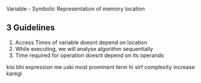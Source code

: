 Variable - Symbolic Representation of memory location

3 Guidelines
-----------
1. Access Times of variable doesnt depend on location
2. While executing, we will analyse algorithm sequentially
3. Time required for operation doesnt depend on its operands

kisi bhi expression me uski most prominent term hi sirf complexity increase karegi
